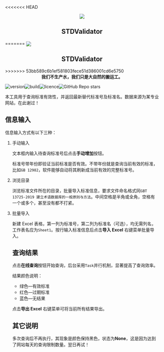<<<<<<< HEAD

<div align="center"><img src="./STDValidator.ico" /></div>

<div align="center">
    <h2 >STDValidator</h2>
</div>
=======
<img align="center" src="./STDValidator.ico">

<h2 align="center">STDValidator</h2>
>>>>>>> 53bb589c6b1ef581803fece51d386001cd6e5750

<center><b>我们不生产水，我们只是大自然的搬运工。</b></center>

![version](https://img.shields.io/badge/STDValidator-v1.1.1-orange)![build](https://img.shields.io/badge/build-passing-orange)![licence](https://img.shields.io/badge/Licence-MIT-orange)![GitHub Repo stars](https://img.shields.io/github/stars/3roman/stdvalidator)

本工具用于查询标准有效性，并返回最新替代标准号及标准名。数据来源为某专业网站，在此谢过！

## 信息输入

信息输入方式有以下三种：

1. 手动输入

   文本框内输入待查询标准号后点击**手动增加**按钮。

   标准号带年份即验证当前标准是否有效。不带年份就是查询当前有效的标准，比如`GB 12982`，软件能够自动将其刷新成当前有效的完整标准号。

2. 浏览目录

   浏览标准文件所在的目录，批量导入标准信息，要求文件命名格式同`GBT 13725-2019 建立术语数据库的一般原则与方法`。中间空格是半角或全角，空格有一个或多个，甚至没有都不打紧。

3. 批量导入

   新建 Excel 表格，第一列为标准号，第二列为标准名（可选），均无需列名，工作表名应为`Sheet1`。按行输入标准信息后点击**导入 Excel** 右键菜单批量导入。

   ## 查询结果

   点击**在线查询**按钮开始查询，后台采用`Task`并行机制，显著提高了查询效率。

   结果颜色说明：

   - 绿色—有效标准
   - 红色—过期标准
   - 蓝色—无结果

   点击**导出 Excel** 右键菜单可将当前所有结果导出。

   ## 其它说明

   多次查询后不再执行，其现象是颜色保持黑色，状态为**None**，这是因为达到了网站每天的查询限制数量。翌日再试！

